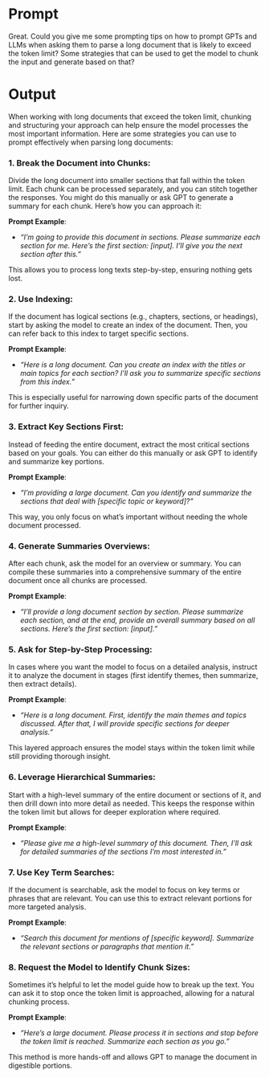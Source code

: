 # Prompt

Great. Could you give me some prompting tips on how to prompt GPTs and LLMs when asking them to parse a long document that is likely to exceed the token limit? Some strategies that can be used to get the model to chunk the input and generate based on that?

# Output

When working with long documents that exceed the token limit, chunking and structuring your approach can help ensure the model processes the most important information. Here are some strategies you can use to prompt effectively when parsing long documents:

### 1. Break the Document into Chunks:

Divide the long document into smaller sections that fall within the token limit. Each chunk can be processed separately, and you can stitch together the responses. You might do this manually or ask GPT to generate a summary for each chunk. Here’s how you can approach it:

**Prompt Example**:

- *“I’m going to provide this document in sections. Please summarize each section for me. Here’s the first section: \[input]. I’ll give you the next section after this.”*

This allows you to process long texts step-by-step, ensuring nothing gets lost.

### 2. Use Indexing:

If the document has logical sections (e.g., chapters, sections, or headings), start by asking the model to create an index of the document. Then, you can refer back to this index to target specific sections.

**Prompt Example**:

- *“Here is a long document. Can you create an index with the titles or main topics for each section? I’ll ask you to summarize specific sections from this index.”*

This is especially useful for narrowing down specific parts of the document for further inquiry.

### 3. Extract Key Sections First:

Instead of feeding the entire document, extract the most critical sections based on your goals. You can either do this manually or ask GPT to identify and summarize key portions.

**Prompt Example**:

- *“I’m providing a large document. Can you identify and summarize the sections that deal with \[specific topic or keyword]?”*

This way, you only focus on what’s important without needing the whole document processed.

### 4. Generate Summaries Overviews:

After each chunk, ask the model for an overview or summary. You can compile these summaries into a comprehensive summary of the entire document once all chunks are processed.

**Prompt Example**:

- *“I’ll provide a long document section by section. Please summarize each section, and at the end, provide an overall summary based on all sections. Here’s the first section: \[input].”*

### 5. Ask for Step-by-Step Processing:

In cases where you want the model to focus on a detailed analysis, instruct it to analyze the document in stages (first identify themes, then summarize, then extract details).

**Prompt Example**:

- *“Here is a long document. First, identify the main themes and topics discussed. After that, I will provide specific sections for deeper analysis.”*

This layered approach ensures the model stays within the token limit while still providing thorough insight.

### 6. Leverage Hierarchical Summaries:

Start with a high-level summary of the entire document or sections of it, and then drill down into more detail as needed. This keeps the response within the token limit but allows for deeper exploration where required.

**Prompt Example**:

- *“Please give me a high-level summary of this document. Then, I’ll ask for detailed summaries of the sections I’m most interested in.”*

### 7. Use Key Term Searches:

If the document is searchable, ask the model to focus on key terms or phrases that are relevant. You can use this to extract relevant portions for more targeted analysis.

**Prompt Example**:

- *“Search this document for mentions of \[specific keyword]. Summarize the relevant sections or paragraphs that mention it.”*

### 8. Request the Model to Identify Chunk Sizes:

Sometimes it’s helpful to let the model guide how to break up the text. You can ask it to stop once the token limit is approached, allowing for a natural chunking process.

**Prompt Example**:

- *“Here’s a large document. Please process it in sections and stop before the token limit is reached. Summarize each section as you go.”*

This method is more hands-off and allows GPT to manage the document in digestible portions.






